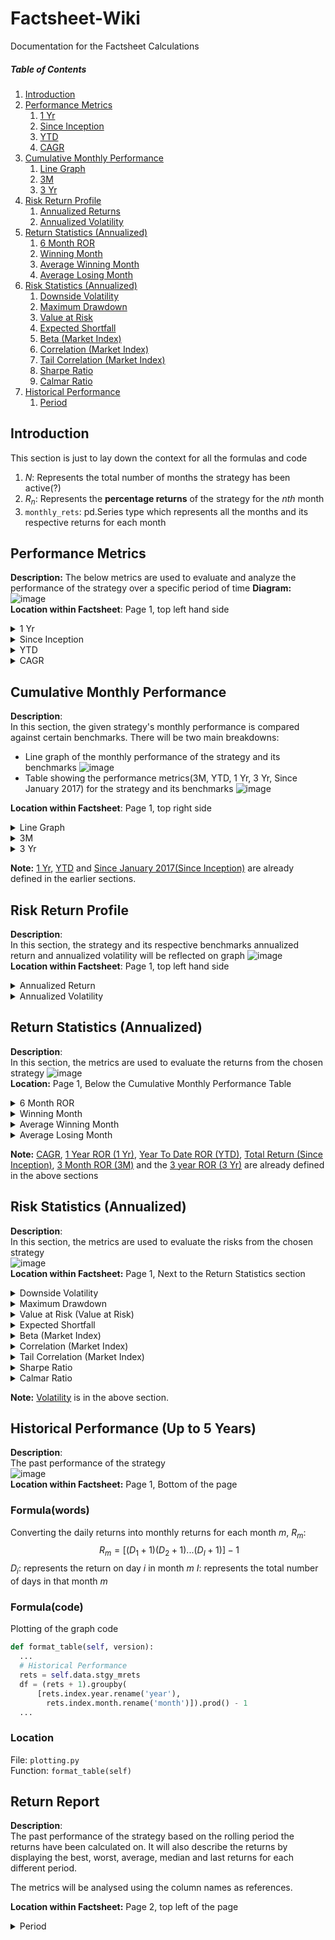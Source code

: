 # Factsheet-Wiki
Documentation for the Factsheet Calculations
##### Table of Contents
1. [Introduction](#section1)
2. [Performance Metrics](#section2)
    1. [1 Yr](#section2.1)
    2. [Since Inception](#section2.2)
    3. [YTD](#section2.3)
    4. [CAGR](#section2.4)
3. [Cumulative Monthly Performance](#section3)
    1. [Line Graph](#section3.1)
    2. [3M](#section3.2)
    3. [3 Yr](#section3.3)
5. [Risk Return Profile](#section4)
    1. [Annualized Returns](#section4.1)
    2. [Annualized Volatility](#section4.2)
6. [Return Statistics (Annualized)](#section5)
    1. [6 Month ROR](#section5.1)
    2. [Winning Month](#section5.2)
    3. [Average Winning Month](#section5.3)
    4. [Average Losing Month](#section5.4)
8. [Risk Statistics (Annualized)](#section6)
    1. [Downside Volatility](#section6.1)
    2. [Maximum Drawdown](#section6.2)
    3. [Value at Risk](#section6.3)
    4. [Expected Shortfall](#section6.4)
    5. [Beta (Market Index)](#section6.5)
    6. [Correlation (Market Index)](#section6.6)
    7. [Tail Correlation (Market Index)](#section6.7)
    8. [Sharpe Ratio](#section6.8)
    9. [Calmar Ratio](#section6.9)
10. [Historical Performance](#section7)
    1. [Period](#section7.1)

## Introduction <a id="section1"></a>
This section is just to lay down the context for all the formulas and code
1. $N$: Represents the total number of months the strategy has been active(?)
2. $R_n$: Represents the **percentage returns** of the strategy for the $nth$ month
3. `monthly_rets`: pd.Series type which represents all the months and its respective returns for each month
## Performance Metrics <a id="section2"></a>
**Description:**
The below metrics are used to evaluate and analyze the performance of the strategy over a specific period of time 
**Diagram:**  
![image](https://github.com/gabrielyong4/Analytics-Project/assets/114644478/cfabcee2-7fee-4b29-94bc-5af895aa99a0)  
**Location within Factsheet**: Page 1, top left hand side
<details>
  <summary>
      <a id="section2.1"> 1 Yr </a>
  </summary>
    
  ### Description
  Percentage return from the past 12 months  
  ### Formula(words)
  $\ 1 \space Yr = [(1 + R_{N})(1 + R_{N-1})...(1 + R_{N-11})\]-1$  
  ### Formula(code)
  `(monthly_rets.iloc[-12:] + 1).prod() - 1`
  ### Location
  File: `calculation.py`  
  Function: `cal_key_perf(rets)`
</details>

<details>
  <summary> 
      <a id="section2.2"> Since Inception </a>
  </summary>
  
  ### Description
  Percentage return since the inception date
  ### Formula(words)
  $\ Since \space Inception = [(1 + R_1)(1 + R_2)...(1 + R_{N})\]-1$  
  $R_i$: Represents the percentage returns for the ith month
  ### Formula(code)
  `(monthly_rets + 1).prod() - 1`
  ### Location
  File: `calculation.py`  
  Function: `cal_key_perf(rets)`
</details>

<details>
  <summary>
      <a id="section2.3"> YTD </a>
  </summary>
  
  ### Description
  Percentage return from the start of current year to now
  ### Formula(words)
  $\YTD = [(1 + R_1)(1 + R_2)...(1 + R_{j})\]-1$  
  $R_j$: Represents the percentage returns for the jth month of the current year
  ### Formula(code)
  `monthly_rets.loc[datetime.datetime(monthly_rets.index[-1].year, 1, 1):] + 1).prod() - 1`
  ### Location
  File: `calculation.py`  
  Function: `cal_key_perf(rets)`
</details>

<details>
  <summary>
      <a id="section2.4"> CAGR </a>
  </summary>
  
  ### Description
  Compound Annual Growth Rate
  ### Formula(words)
  $\CAGR = [(1 + R_1)(1 + R_2)...(1 + R_{N})\]^{12 \over {N}}-1$  
  $R_i$: Represents the percentage returns for the ith month
  ### Formula(code)
  `(monthly_rets + 1).prod()**(12 / len(monthly_rets)) - 1`
  ### Location
  File: `calculation.py`  
  Function: `cal_key_perf(rets)`
</details>

## Cumulative Monthly Performance <a id="section3"></a>
**Description**:  
In this section, the given strategy's monthly performance is compared against certain benchmarks. There will be two main breakdowns:
- Line graph of the monthly performance of the strategy and its benchmarks
![image](https://github.com/gabrielyong4/Analytics-Project/assets/114644478/fad571af-0e03-4c87-a718-068e14ae6efb)
- Table showing the performance metrics(3M, YTD, 1 Yr, 3 Yr, Since January 2017) for the strategy and its benchmarks
![image](https://github.com/gabrielyong4/Analytics-Project/assets/114644478/8236cbd1-dcf2-4464-899a-628988d3cc74)

**Location within Factsheet**: Page 1, top right side  

<details>
  <summary> 
      <a id="section3.1"> Line Graph </a>
  </summary>
  
  ### Description
  A graph that shows the monthly performance of the fund and its respective benchmarks
  ### Graph Plot Location
  File: `plotting.py`  
  Function: `plot_cum_rets()`  
  ### Calculation Location  
  File: `calculation.py`  
  Function: `cal_key_perf(rets)`
</details>

<details>
  <summary>
      <a id="section3.2"> 3M </a>
  </summary>
  
  ### Description
  Percentage return for the last 3 months
  ### Formula(words)
  $\ 3M = [(1 + R_{N-2})(1 + R_{N-1})(1 + R_{N})\]-1$
  ### Formula(code)
  `(monthly_rets.iloc[-3:] + 1).prod() - 1`
  ### Calculation Location  
  File: `calculation.py`  
  Function: `cal_key_perf(rets)`
</details>

<details>
  <summary>
      <a id="section3.3"> 3 Yr </a>
  </summary>
  
  ### Description
  Percentage return from the past 36 months  
  ### Formula(words)
  $\ 1 \space Yr = [(1 + R_{N})(1 + R_{N-1})...(1 + R_{N-35})\]-1$ 
  ### Formula(code)
  `(monthly_rets.iloc[-36:] + 1).prod() - 1`
  ### Location  
  File: `calculation.py`  
  Function: `cal_key_perf(rets)`
</details>

**Note:** [1 Yr](#section2.1), [YTD](#section2.3) and [Since January 2017(Since Inception)](#section2.2) are already defined in the earlier sections. 

## Risk Return Profile <a id="section4"></a>
**Description**:  
In this section, the strategy and its respective benchmarks annualized return and annualized volatility will be reflected on graph
![image](https://github.com/noviscient/Factsheet-Wiki/assets/114644478/f287af28-c961-4896-a6a4-b4302b9c8d42)  
**Location within Factsheet**: Page 1, top left hand side

<details>
  <summary>
      <a id="section4.1"> Annualized Return </a>
  </summary>
  
  ### Description
  A measure of how much an investment has increased on average each year, during a specific time period. The y-axis of the graph
  ### Formula(words)
  $\ Annualized \space Return = \bar{R} * 252 $  
  $\bar{R}$: Represents the mean of the daily returns
  ### Formula(code)
  `rr_mu = rets_for_rr.mean() * YEARLY_LENGTH`  
  `YEARLY_LENGTH`: Number of trading days per year, 252  
  `rets_for_rr`: pandas.DataFrame of the daily returns of the strategy and its respective benchmarks
  ### Location  
  File: `plotting.py`  
  Function: `plot_risk_return_profile(self)`
</details>

<details>
  <summary>
      <a id="section4.2"> Annualized Volatility </a>
  </summary>
  
  ### Description
  A measure of the dispersion of returns of a financial instrument over a given period, expressed in terms of an annualized standard deviation. The y-axis of the graph
  ### Formula(words)
  $\ Annualized \space Volatility = \sigma * \sqrt{252} $  
  $\sigma$: Standard deviation of the daily returns
  ### Formula(code)
  `rr_std = rets_for_rr.std() * np.sqrt(YEARLY_LENGTH)`  
  ### Location  
  File: `plotting.py`  
  Function: `plot_risk_return_profile(self)`
</details>

## Return Statistics (Annualized) <a id="section5"></a>
**Description**:  
In this section, the metrics are used to evaluate the returns from the chosen strategy
![image](https://github.com/noviscient/Factsheet-Wiki/assets/114644478/959cc2c9-e3e9-44d5-8c75-f5d13542ca07)  
**Location:**  Page 1, Below the Cumulative Monthly Performance Table

<details>
  <summary>
      <a id="section5.1"> 6 Month ROR </a>
  </summary>
  
  ### Description
  Percentage return for the last 6 months
  ### Formula(words)
  $\ 6 \space Month \space ROR = [(1 + R_{N})(1 + R_{N-1})...(1 + R_{N-5})\]-1$ 
  ### Formula(code)
  `rets_stats['6 Month ROR'] = (self.stgy_mrets.iloc[-6:] + 1).prod() - 1`  
  ### Location  
  File: `calculation.py`  
  Function: `cal_return_stats(self)`
</details>

<details>
  <summary>
      <a id="section5.2"> Winning Month </a>
  </summary>
  
  ### Description
  Proportion of positive returns (returns > 0) in the strategy
  ### Formula(words)
  $\ Winning \space Month = \frac{x}{N}$  
  $x$: Total number of positive returns in the strategy
  ### Formula(code)
  `rets_stats['Winning Month'] = (self.stgy_mrets > 0).mean()`  
  `self.stgy_mrets`: Panda.Series of the monthly percentage returns for the strategy
  ### Location  
  File: `calculation.py`  
  Function: `cal_return_stats(self)`
</details>

<details>
  <summary>
      <a id="section5.3"> Average Winning Month </a>
  </summary>
  
  ### Description
  Average of the strategy's positive returns (returns > 0)
  ### Formula(words)
  $\ Average \space Winning \space Month = \frac{R_1 + R_2 + ... + R_W}{W}  $  
  $R_w$: Represents the positive returns for month $w$
  ### Formula(code)
  `rets_stats['Average Winning Month'] = self.stgy_mrets[self.stgy_mrets > 0].mean()`  
  ### Location  
  File: `calculation.py`  
  Function: `cal_return_stats(self)`
</details>

<details>
  <summary>
      <a id="section5.4"> Average Losing Month </a>
  </summary>
  
  ### Description
  Average of the strategy's negative returns (returns < 0)
  ### Formula(words)
  $\ Average \space Losing \space Month = \frac{R_1 + R_2 + ... + R_W}{W} $   
  $R_w$: Represents the negative returns for month $w$
  ### Formula(code)
  `rets_stats['Average Losing Month'] = self.stgy_mrets[self.stgy_mrets < 0].mean()`  
  ### Location  
  File: `calculation.py`  
  Function: `cal_return_stats(self)`
</details>

**Note:** [CAGR](#section2.4), [1 Year ROR (1 Yr)](#section2.1), [Year To Date ROR (YTD)](#section2.3), [Total Return (Since Inception)](#section2.2), [3 Month ROR (3M)](#section3.2) and the [3 year ROR (3 Yr)](#section3.3) are already defined in the above sections 


## Risk Statistics (Annualized) <a id="section6"></a>
**Description**:  
In this section, the metrics are used to evaluate the risks from the chosen strategy  
![image](https://github.com/noviscient/Factsheet-Wiki/assets/114644478/5e3adf8a-d5e3-412f-99b5-31d4f18537de)  
**Location within Factsheet:**  Page 1, Next to the Return Statistics section

<details>
  <summary>
      <a id="section6.1"> Downside Volatility </a>
  </summary>
  
  ### Description
  Measure of downside risk that focuses on returns that fall below the risk-free benchmark. The risk-free benchmark will depend on the geography where the strategy is denominated and the market traded. For US and Global strategies we will be using the 13 week Treasury Bill rate. 
  ### Formula(words) 
  $$\ Annualised \space Downside \space Volatility = \sqrt{\frac{\sum\limits_{t=1}^{n} [min(R_{st} - R_{ft}, 0)]^2}{n}} - \sqrt{No. \space of \space Trading \space Days \space per \space year}$$
  $n$: Total Number of Returns  
  $min(X,Y)$: Minimum out of the 2 parameters. For the numerator we only want the negative excess returns  
  $R_{st}$: Strategy/Product Returns at time t  
  $R_{ft}$: Risk-free Benchmark Returns at time t  
  $No. \space of \space Trading \space Days \space per \space year$: 252
  ### Formula(code)
  `risk_stats["Downside Volatility"] = ((excess_rets[excess_rets < 0]**2).sum() /len(excess_rets))**0.5 * scale**0.5`  
  ### Location  
  File: `calculation.py`  
  Function: `cal_risk_stats(self)`
</details>

<details>
  <summary>
      <a id="section6.2"> Maximum Drawdown </a>
  </summary>
  
  ### Description
  A measure of an asset's largest price drop from peak to a trough
  ### Formula(words)
  1. Compute the cumulative returns series:
     $$\ C_t = \prod\limits_{i=0}^{t} (1 + R_i) $$
     where $t$ represents the date of the returns series.
  2. Calculate the drawdown series:
     $$\ D_t = \frac{C_t}{{\max\limits_{i=0}^{t}(C_i)}} - 1 $$
     where $D_t$ represents the drawdown at time $t$ and $\max\limits_{i=0}^{t}(C_i)$ is the maximum cumulative returns observed up to time $t$
  3. Find the absolute maximum drawdown:
     $$\ \text{Max Drawdown} = \left| \min_{t}(D_t) \right| $$
     where $\\text{Max Drawdown}$ represents the absolute value of the lowest drawdown observed. 
  ### Formula(code)
  ```python
  def cal_underwater(rets):
    cum_rets = (rets + 1).cumprod()
    underwater = cum_rets / np.maximum.accumulate(cum_rets) - 1
    return underwater
  ...
  class Calculation:
      ...
      def cal_risk_stats(self):
          ...
          risk_stats['Maximum Drawdown'] = abs(cal_underwater(stgy_rets).min())
          ...
  ```
  ### Location  
  File: `calculation.py`  
  Function: `cal_underwater(rets), cal_risk_stats(self)`
</details>

<details>
  <summary>
      <a id="section6.3"> Value at Risk (Value at Risk) </a>
  </summary>
  
  ### Description
  Measures the extent of possible financial losses within the strategy/product over a specific time frame given a certain significance level (alpha)
  ### Formula(words)
  $\ \text{Value at Risk} = Q(\alpha, \text{rets}) $  
  $\ \alpha$: Represents the significance level  
  $rets$: Represents all the returns in the strategy  
  $Q$: Finds the quantile based on the significance level and the returns in the strategy
  ### Formula(code)
  ```python
  def cal_var(rets, alpha=0.05):
    rets = rets[~np.isnan(rets)]
    var = np.quantile(rets, alpha)
    return var
  ...
  class Calculation:
      ...
      def cal_risk_stats(self):
          ...
          risk_stats['Value at Risk'] = -cal_var(self.stgy_mrets)
          ...
  ``` 
  ### Location  
  File: `calculation.py`  
  Function: `cal_risk_stats(self)`, `cal_var(rets, alpha=0.05)`
</details>

<details>
  <summary>
      <a id="section6.4"> Expected Shortfall </a>
  </summary>
  
  ### Description
  Measures the weighted average of the "extreme" losses in the tail of the distribution of possible returns, beyond the VaR cutoff point and given a certain significance level (alpha)
  ### Formula(words)
  Given $\ \alpha < 0.05$,
  $$\ \text{ES} = \frac{1}{N_<} \sum\limits_{i=1}^{N<} x_i $$  
  $N_<$: Represents the number of returns lesser than the $\ \alpha$ quantile  
  $x_i$: Represents each return in the set
  ### Formula(code)
  ```python
  def cal_empirical_es(rets, alpha=0.05):
    rets = rets[~np.isnan(rets)]
    if alpha >= 0.5: # if the user inputs losses
        es = rets[rets >= np.quantile(rets, alpha)].mean()
    else: # if the user inputs returns
        es = rets[rets <= np.quantile(rets, alpha)].mean()
    return es
  ...
  class Calculation:
      ...
      def cal_risk_stats(self):
          ...
          risk_stats['Expected Shortfall'] = -cal_empirical_es(self.stgy_mrets)
          ...
  ``` 
  ### Location  
  File: `calculation.py`  
  Function: `cal_risk_stats(self)`, `cal_empirical_es(rets, alpha=0.05)`
</details>

<details>
  <summary>
      <a id="section6.5"> Beta (Market Index) </a>
  </summary>
  
  ### Description
  Measures the strategy's volatility in relation to the overall market. The market will depend on the geography where the strategy is denominated and the market traded.
  ### Formula(words)
  $\ R_i = \beta{R_m} + \epsilon $   
  $R_m$: Represents market returns  
  $R_i$: Represents strategy returns  
  $\ \beta $: Our objective  
  $\ \epsilon $: Error term or residuals, captures the unexplained part of stock returns
  ### Formula(code)
  ```python
  def cal_risk_stats(self):
      ...
      risk_stats['Beta (Market Index)'] = OLS(
        stgy_rets.values,
        add_constant(
            rets_all[self.market_rets.name].values)).fit().params[1]
      ...
  ```  
  Above code finds the Beta, which corresponds to the coefficient of the market returns (`results.params[1]`)
  ### Location  
  File: `calculation.py`  
  Function: `cal_risk_stats(self)`
</details>

<details>
  <summary>
      <a id="section6.6"> Correlation (Market Index) </a>
  </summary>
  
  ### Description
  A measure that determines how the strategy will move in relation to the market. The market will depend on the geography where the strategy is denominated and the market traded
  ### Formula(words)
  $\ correlation = \frac{{\sum ((x - \bar{x})(y - \bar{y}))}}{{\sqrt{{\sum ((x - \bar{x})^2)}} \cdot \sqrt{{\sum ((y - \bar{y})^2)}}}} $   
  $x$: represents one set of stock returns  
  $y$: represents the other set of stock returns  
  $\bar{x}$: represents the mean (average) of the x values.  
  #\bar{y}$: represents the mean (average) of the y values.  
  ### Formula(code)
  `risk_stats['Correlation (Market Index)'] = rets_all[[
            self.stgy_rets.name, self.market_rets.name
        ]].corr().iloc[0, 1]`  
  ### Location  
  File: `calculation.py`  
  Function: `cal_risk_stats(self)`
</details>

<details>
  <summary>
      <a id="section6.7"> Tail Correlation (Market Index) </a>
  </summary>
  
  ### Description
  Refers to the correlation between the extreme events or outliers of the strategy and the market. The market will depend on the geography where the strategy is denominated and the market traded
  ### Formula(words)
  1. Standardise the returns for series $i$ at each time $t$, Z_{i, t} where i is the `strat` or `mkt`:
  $$\ Z_{i, t} = \frac{R_{i,t}}{\sigma_i} $$  
  $R_{i, t}$: represents the returns of series $i$ at time $t$  
  $\ \sigma_i $: represents the standard deviation of series $i$  
  2. Find the weighted average portfolio return series at each time $t$, $Z_{p, t}$:  
  $$\ Z_{p, t} = Z_{strat, t}(w) + Z_{mkt, t}(1-w) $$  
  $w$: represents the weight assigned to the strategy
  3. Find the mean of all the return series, $\ \mu_i $ where i is either `strat`, `mkt`, `portfolio (p)`:
  $$\ \mu_i = \frac{\sum\limits_{t=1}^{N_i}R_{i,t}}{N_i} $$
  $ N_i $: Total number of returns for series $i$  
  4. Find the expected shortfall of all the return series, $ES_i$ where i is either `strat`, `mkt`, `portfolio (p)`:  
  Use the equation in the [Expected Shortfall](#section6.4) section on each series
  5. Find the Tail Correlation: 
  $$\ \text{Tail Correlation} = \frac{(ES_{p} - \mu_{p})^2 - w^2(ES_{strat} - \mu_{strat})^2 - (1-w)^2(ES_{mkt} - \mu_{mkt})^2}{2w(1-w)(ES_{strat} - \mu_{strat})(ES_{mkt} - \mu_{mkt})} $$
  ### Formula(code)
```python
def cal_rm_corr(rets, w=0.5, func=cal_empirical_es, **args):
    rets = rets[~np.isnan(rets).any(axis=1)]
    rets = rets / rets.std(axis=0)
    rets_1, rets_2 = rets[:, 0], rets[:, 1]
    rets_p = rets_1 * w + rets_2 * (1 - w)
    mu = [r.mean() for r in [rets_1, rets_2, rets_p]]
    rm = [func(r, **args) for r in [rets_1, rets_2, rets_p]]
    corr = ((rm[2] - mu[2])**2 - w**2 * (rm[0] - mu[0])**2 - (1 - w)**2 * (rm[1] - mu[1])**2) \
        / (2 * w * (1 - w) * (rm[0] - mu[0]) * (rm[1] - mu[1]))
    return corr
  ...
  class Calculation:
      ...
      def cal_risk_stats(self):
          ...
          risk_stats['Tail Correlation (Market Index)'] = cal_rm_corr(
              rets_all[[self.stgy_rets.name, self.market_rets.name]].values)
          ...
``` 
  ### Location  
  File: `calculation.py`  
  Function: `cal_risk_stats(self)`, `def cal_rm_corr(rets, w=0.5, func=cal_empirical_es, **args)`
</details>

<details>
  <summary>
      <a id="section6.8"> Sharpe Ratio </a>
  </summary>
  
  ### Description
  Measure of an investment's risk-adjusted performance, calculated by comparing its return to that of a risk-free benchmark. The risk-free benchmark will depend on the geography where the strategy is denominated and the market traded. For US and Global strategies we will be using the 13 week Treasury Bill rate.

  ### Formula(words)
  1. Find the excess returns at each time $t$, $R_{excess, t}$:  
  $$\ R_{excess, t} = R_{strat, t} - R_{f,t} $$  
  $R_{strat, t}$: represents the strategy returns at time $t$  
  $R_{f, t}$: represents the risk-free benchmark returns at time $t$  

  2. Find the Sharpe Ratio:  
  $$\ \text{Sharpe Ratio} = \frac{E(R_{excess})}{\sigma_{excess}} * \sqrt{\text{YEARLY LENGTH}} $$  
  $E(R_{excess})$: represents the mean of the excess returns  
  $\sigma_{strat}$: represents the standard deviation of the excess returns  
  $YEARLY LENGTH$: 272, Total number of trading days per year  

  ### Formula(code)
  `risk_stats['Sharpe Ratio'] = excess_rets.mean() / excess_rets.std() * np.sqrt(scale)`

  ### Location  
  File: `calculation.py`  
  Function: `cal_risk_stats(self)`
</details>

<details>
  <summary>
      <a id="section6.9"> Calmar Ratio </a>
  </summary>
  
  ### Description
  Measure of risk-adjusted returns for investment funds such as hedge funds.  
  Note: Calmar Ratio focuses on worst-case scenario through the maximum drawdown while the Sharpe Ratio considers overall volatility  

  ### Formula(words)
  1. Find the excess returns at each time $t$, $R_{excess, t}$:
  $$\ R_{excess, t} = R_{strat, t} - R_{f,t} $$  
  $R_{strat, t}$: represents the strategy returns at time $t$  
  $R_{f, t}$: represents the risk-free benchmark returns at time $t$  

  2. Find the Maximum Drawdown, $\ \text{Maximum Drawdown} $:  
  Calculate [Maximum Drawdown](#section6.2) from the above section.  

  3. Find the Calmar Ratio:  
  $$\ \text{Calmar Ratio} = \frac{E(R_{excess})}{\text{Maximum Drawdown}} * \text{YEARLY LENGTH} $$  
  $E(R_{excess})$: represents the mean of the excess returns  
  $YEARLY LENGTH$: 272, Total number of trading days per year  

  ### Formula(code)
  `risk_stats['Calmar Ratio'] = excess_rets.mean() / risk_stats['Maximum Drawdown'] * scale`  

  ### Location  
  File: `calculation.py`  
  Function: `cal_risk_stats(self)`
</details>

**Note:** [Volatility](#section4.2) is in the above section.  

## Historical Performance (Up to 5 Years) <a id="section7"></a>
**Description**:  
The past performance of the strategy  
![image](https://github.com/noviscient/Factsheet-Wiki/assets/114644478/742c88ed-172f-48ef-b767-771b9817d539)  
**Location within Factsheet:**  Page 1, Bottom of the page  

### Formula(words)
Converting the daily returns into monthly returns for each month $m$, $R_m$:
$$\ R_m = [(D_1 + 1)(D_2 + 1)...(D_I + 1)] - 1 $$
$D_i$: represents the return on day $i$ in month $m$
$I$: represents the total number of days in that month $m$
### Formula(code)
Plotting of the graph code
```python
def format_table(self, version):
  ...
  # Historical Performance
  rets = self.data.stgy_mrets
  df = (rets + 1).groupby(
      [rets.index.year.rename('year'),
        rets.index.month.rename('month')]).prod() - 1
  ...
```

### Location  
  File: `plotting.py`  
  Function: `format_table(self)`

## Return Report <a id="section8"></a>
**Description**:  
The past performance of the strategy based on the rolling period the returns have been calculated on. It will also describe the returns by displaying the best, worst, average, median and last returns for each different period.  

The metrics will be analysed using the column names as references.

**Location within Factsheet:**  Page 2, top left of the page  

<details>
  <summary>
      <a id="section8.1"> Period </a>
  </summary>
  
  ### Description
  This column provides the rolling window calculation size for the monthly returns.  

  ### Formula(words)
  1. Find the rolling calculation size:
  To do this we find the total number of months present in the period. For example:    
  $$\ \text{Window Size} (\text{6 Months}) = 6 $$  

  $$ \text{Window Size} (\text{3 Years}) = 3 * 12 = 36 $$  

  2. Calculate the compounded return for each month $m$, $R_m$:
  $$\ R_m = (\prod\limits_{m-window}^{T = m}{R_i + 1}) - 1 $$  

  where the first month $m$ will be equal to the window size. For example, for the `3 Years` Period, the first return calculated will be the rolling period return for the 36th month, $R_{36}$, which uses the previous 36 months to calculate the $R_{36}$ compounded return. This process will keep repeating until there is less than 36 months of data available to do the calculations. 


  ### Formula(code)
  ```python
  def cal_return_report(self):
    ...
    rets_report = OrderedDict()
    rets_report['1 Month'] = f((self.stgy_mrets +
                                1).rolling(1).apply(np.prod, raw=False) -
                                1)
    # more Period calculations
    rets_report['5 Years'] = f((self.stgy_mrets +
                                1).rolling(60).apply(np.prod, raw=False) -
                                1)
    ...
  ```

  ### Location  
  File: `calculation.py`  
  Function: `cal_return_report(self)`
</details>
